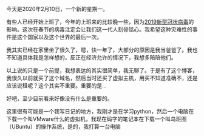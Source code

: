 今天是2020年2月10日，一个新的星期一。

有些人已经开始上班了，今年的上班来的比较晚一些，因为[2019新型冠状病毒](https://baike.baidu.com/item/2019%E6%96%B0%E5%9E%8B%E5%86%A0%E7%8A%B6%E7%97%85%E6%AF%92/24267858?fr=aladdin)的影响。这次在春节的病毒注定会让我们这一代人刻骨铭心。我希望这种灾难性的事件是这个国家以及这个世界的最后一次。

我其实已经在家里坐了很久了，嗯，快一年了，大部分的原因是我当爸爸了。我也不知道具体我是怎样想的，反正在经济允许的情况下，我想多陪陪他们。

以上说的只是一个前提，我想表达的其实很简单，我无聊了。于是有了这个博客，我很久以前就买了这个域名，然后当时还买了虚拟主机，用买不知道准确不，还是应该说租呢？这个其实不重要。重要的是...

好吧，至少目前看来好像没有什么是重要的。

这里很有可能是一个我写日记的地方，我刚才是在学习python，然后一个电脑在下载一个叫VMware什么的虚拟机，我现在码字的笔记本在下载一个叫乌班图（UBuntu）的操作系统，是的，我打算一台电脑